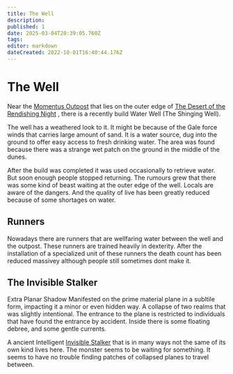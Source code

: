 ```yaml
---
title: The Well
description: 
published: 1
date: 2025-03-04T20:39:05.760Z
tags: 
editor: markdown
dateCreated: 2022-10-01T16:40:44.176Z
---
```


# The Well

Near the [Momentus Outpost](#) that lies on the outer edge of [The Desert of the Rendishing Night](#) , there is a recently build Water Well (The Shinging Well).

The well has a weathered look to it. It might be because of the Gale force winds that carries large amount of sand. It is a water source, dug into the ground to offer easy access to fresh drinking water. The area was found because there was a strange wet patch on the ground in the middle of the dunes.

After the build was completed it was used occasionally to retrieve water. But soon enough people stopped returning. The rumours grew that there was some kind of beast waiting at the outer edge of the well. Locals are aware of the dangers. And the quality of live has been greatly reduced because of some shortages on water.

## Runners
Nowadays there are runners that are wellfaring water between the well and the outpost.
These runners are trained heavily in dexterity. After the installation of a specialized unit of these runners the death count has been reduced massivey although people still sometimes dont make it.

## The Invisible Stalker

Extra Planar Shadow Manifested on the prime material plane in a subltile form, impacting it a minor or even hidden way. A collapse of two realms that was slightly intentional. The entrance to the plane is restricted to individuals that have found the entrance by accident.
Inside there is some floating debree, and some gentle currents.

A ancient Intelligent [Invisible Stalker](/i/27) that is in many ways not the same of its own kind lives here. The monster seems to be waiting for something. It seems to have no trouble finding patches of collapsed planes to travel between.
